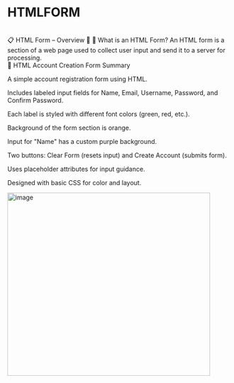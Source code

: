 # HTMLFORM
<br>
📋 HTML Form – Overview
🔹 🧾 What is an HTML Form?
An HTML form is a section of a web page used to collect user input and send it to a server for processing.
<br>
📝 HTML Account Creation Form Summary

A simple account registration form using HTML.

Includes labeled input fields for Name, Email, Username, Password, and Confirm Password.

Each label is styled with different font colors (green, red, etc.).

Background of the form section is orange.

Input for "Name" has a custom purple background.

Two buttons: Clear Form (resets input) and Create Account (submits form).

Uses placeholder attributes for input guidance.

Designed with basic CSS for color and layout.

</small>

<img width="457" height="413" alt="image" src="https://github.com/user-attachments/assets/49556ef0-daf6-4e9f-acc3-ee501450b67c" />

